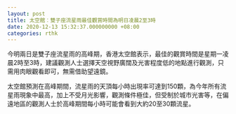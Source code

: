 ```yaml
---
layout: post
title: 太空館︰雙子座流星雨最佳觀賞時間為明日凌晨2至3時
date: 2020-12-13 15:32:37.000000000 +08:00
categories: rthk
---
```


今明兩日是雙子座流星雨的高峰期，香港太空館表示，最佳的觀賞時間是星期一凌晨2時至3時，建議觀測人士選擇天空視野廣闊及光害程度低的地點進行觀測，只需用肉眼觀看即可，無需借助望遠鏡。

太空館預測在高峰期間，流星雨的天頂每小時出現率可達到150顆，為今年所有流星雨現象中最高，加上不受月光影響，觀測條件極佳，但受制於城市光害等，在偏遠地區的觀測人士於高峰期間每小時可能會看到大約20至30顆流星。
